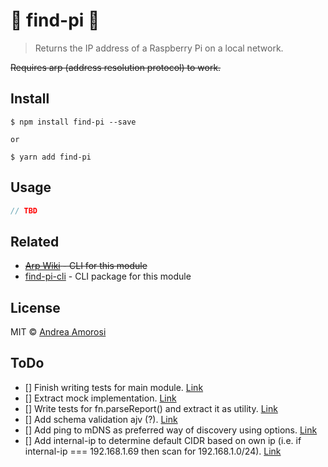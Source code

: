 # :construction: find-pi :construction:

> Returns the IP address of a Raspberry Pi on a local network.

~~Requires arp (address resolution protocol) to work.~~

## Install
```
$ npm install find-pi --save

or

$ yarn add find-pi
```

## Usage
```js
// TBD
```

## Related
- ~~[Arp Wiki](https://en.wikipedia.org/wiki/Address_Resolution_Protocol) -  CLI for this module~~
- [find-pi-cli](https://github.com/dreamorosi/find-pi-cli) - CLI package for this module

## License
MIT © [Andrea Amorosi](mailto:dreamorosi@gmail.com)

## ToDo
- [] Finish writing tests for main module. [Link](../next/index.test.js#L46)
- [] Extract mock implementation. [Link](../next/index.test.js#L50)
- [] Write tests for fn.parseReport() and extract it as utility. [Link](../next/index.test.js#L72)
- [] Add schema validation ajv (?). [Link](../next/lib/findPi.js#L5)
- [] Add ping to mDNS as preferred way of discovery using options. [Link](../next/lib/findPi.js#L38)
- [] Add internal-ip to determine default CIDR based on own ip (i.e. if internal-ip === 192.168.1.69 then scan for 192.168.1.0/24). [Link](../next/lib/utils.js#L7)